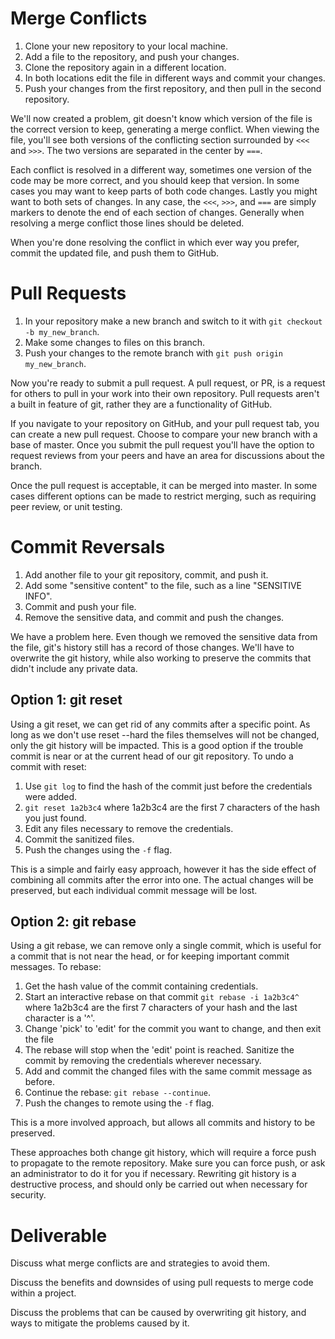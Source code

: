 # Merge Conflicts

1. Clone your new repository to your local machine.
2. Add a file to the repository, and push your changes.
3. Clone the repository again in a different location.
4. In both locations edit the file in different ways and commit your changes.
5. Push your changes from the first repository, and then pull in the second
repository.

We'll now created a problem, git doesn't know which version of the file is the
correct version to keep, generating a merge conflict. When viewing the file,
you'll see both versions of the conflicting section surrounded by `<<<` and
`>>>`. The two versions are separated in the center by `===`.

Each conflict is resolved in a different way, sometimes one version of the code
may be more correct, and you should keep that version. In some cases you may
want to keep parts of both code changes. Lastly you might want to both sets of
changes. In any case, the `<<<`, `>>>`, and `===` are simply markers to denote
the end of each section of changes. Generally when resolving a merge conflict
those lines should be deleted.

When you're done resolving the conflict in which ever way you prefer, commit
the updated file, and push them to GitHub.

# Pull Requests

1. In your repository make a new branch and switch to it with
`git checkout -b my_new_branch`.
2. Make some changes to files on this branch.
3. Push your changes to the remote branch with `git push origin my_new_branch`.

Now you're ready to submit a pull request. A pull request, or PR, is a request
for others to pull in your work into their own repository. Pull requests aren't
a built in feature of git, rather they are a functionality of GitHub.

If you navigate to your repository on GitHub, and your pull request tab, you
can create a new pull request. Choose to compare your new branch with a base
of master. Once you submit the pull request you'll have the option to request
reviews from your peers and have an area for discussions about the branch.

Once the pull request is acceptable, it can be merged into master. In some
cases different options can be made to restrict merging, such as requiring
peer review, or unit testing.

# Commit Reversals

1. Add another file to your git repository, commit, and push it.
2. Add some "sensitive content" to the file, such as a line "SENSITIVE INFO".
3. Commit and push your file.
4. Remove the sensitive data, and commit and push the changes.

We have a problem here. Even though we removed the sensitive data from the
file, git's history still has a record of those changes. We'll have to
overwrite the git history, while also working to preserve the commits that
didn't include any private data.

## Option 1: git reset
Using a git reset, we can get rid of any commits after a specific point. As long as we don't use reset --hard the files themselves will not be changed, only the git history will be impacted. This is a good option if the trouble commit is near or at the current head of our git repository. To undo a commit with reset:

1. Use `git log` to find the hash of the commit just before the credentials
were added.
2. `git reset 1a2b3c4` where 1a2b3c4 are the first 7 characters of the hash
you just found.
3. Edit any files necessary to remove the credentials.
4. Commit the sanitized files.
5. Push the changes using the `-f` flag.

This is a simple and fairly easy approach, however it has the side effect of
combining all commits after the error into one. The actual changes will be
preserved, but each individual commit message will be lost.

## Option 2: git rebase
Using a git rebase, we can remove only a single commit, which is useful for a commit that is not near the head, or for keeping important commit messages. To rebase:
1. Get the hash value of the commit containing credentials.
2. Start an interactive rebase on that commit `git rebase -i 1a2b3c4^` where
1a2b3c4 are the first 7 characters of your hash and the last character is a '^'.
3. Change 'pick' to 'edit' for the commit you want to change, and then exit the file
4. The rebase will stop when the 'edit' point is reached. Sanitize the commit
by removing the credentials wherever necessary.
5. Add and commit the changed files with the same commit message as before.
6. Continue the rebase: `git rebase --continue`.
7. Push the changes to remote using the `-f` flag.

This is a more involved approach, but allows all commits and history to be preserved.

These approaches both change git history, which will require a force push to propagate to the remote repository. Make sure you can force push, or ask an administrator to do it for you if necessary. Rewriting git history is a destructive process, and should only be carried out when necessary for security.

# Deliverable

Discuss what merge conflicts are and strategies to avoid them.

Discuss the benefits and downsides of using pull requests to merge code within
a project.

Discuss the problems that can be caused by overwriting git history, and
ways to mitigate the problems caused by it.

